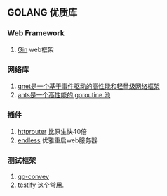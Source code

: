 ## GOLANG 优质库

### Web Framework
1. [Gin](https://github.com/gin-gonic/gin) web框架

### 网络库
1. [gnet是一个基于事件驱动的高性能和轻量级网络框架](https://github.com/panjf2000/gnet)
1. [ants是一个高性能的 goroutine 池](https://github.com/panjf2000/ants)

### 插件
1. [httprouter](https://github.com/julienschmidt/httprouter) 比原生快40倍
1. [endless](https://github.com/fvbock/endless) 优雅重启web服务器

### 测试框架
1. [go-convey](https://github.com/smartystreets/goconvey)
1. [testify](https://github.com/stretchr/testify) 这个常用.


